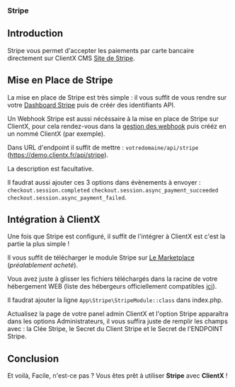 ### Stripe

## Introduction

Stripe vous permet d'accepter les paiements par carte bancaire directement sur ClientX CMS [Site de Stripe](https://stripe.com).

## Mise en Place de Stripe

La mise en place de Stripe est très simple : il vous suffit de vous rendre sur votre [Dashboard Stripe](https://dashboard.stripe.com/dashboard) puis de créér des identifiants API.

Un Webhook Stripe est aussi nécéssaire à la mise en place de Stripe sur ClientX, pour cela rendez-vous dans la [gestion des webhook](https://dashboard.stripe.com/webhooks) puis crééz en un nommé ClientX (par exemple).

Dans URL d'endpoint il suffit de mettre : ```votredomaine/api/stripe``` (https://demo.clientx.fr/api/stripe).

La description est facultative.

Il faudrat aussi ajouter ces 3 options dans évènements à envoyer : ```checkout.session.completed``` ```checkout.session.async_payment_succeeded``` ```checkout.session.async_payment_failed```.

## Intégration à ClientX

Une fois que Stripe est configuré, il suffit de l'intégrer à ClientX est c'est la partie la plus simple ! 

Il vous suffit de télécharger le module Stripe sur [Le Marketplace](https://clientx.fr/market) (*préalablement acheté*).

Vous avez juste à glisser les fichiers téléchargés dans la racine de votre hébergement WEB (liste des hébergeurs officiellement compatibles [ici](https://clientx.fr/docs/installation)).

Il faudrat ajouter la ligne ```App\Stripe\StripeModule::class``` dans index.php.

Actualisez la page de votre panel admin ClientX et l'option Stripe apparaîtra dans les options Administrateurs, il vous suffira juste de remplir les champs avec : la Clée Stripe, le Secret du Client Stripe et le Secret de l'ENDPOINT Stripe.

## Conclusion

Et voilà, Facile, n'est-ce pas ? Vous êtes prêt à utiliser **Stripe** avec **ClientX** ! 

